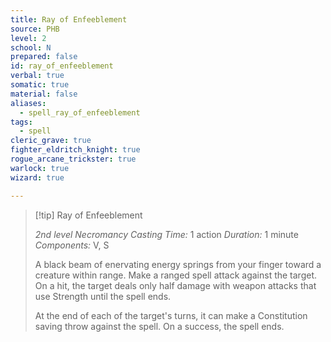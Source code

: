 ```yaml
---
title: Ray of Enfeeblement
source: PHB
level: 2
school: N
prepared: false
id: ray_of_enfeeblement
verbal: true
somatic: true
material: false
aliases:
  - spell_ray_of_enfeeblement
tags:
  - spell
cleric_grave: true
fighter_eldritch_knight: true
rogue_arcane_trickster: true
warlock: true
wizard: true

---
```

>[!tip] Ray of Enfeeblement
>
> *2nd level Necromancy*
> *Casting Time:* 1 action
> *Duration:* 1 minute
> *Components:* V, S
>
>A black beam of enervating energy springs from your finger toward a creature within range. Make a ranged spell attack against the target. On a hit, the target deals only half damage with weapon attacks that use Strength until the spell ends.
>
>At the end of each of the target's turns, it can make a Constitution saving throw against the spell. On a success, the spell ends.
>

